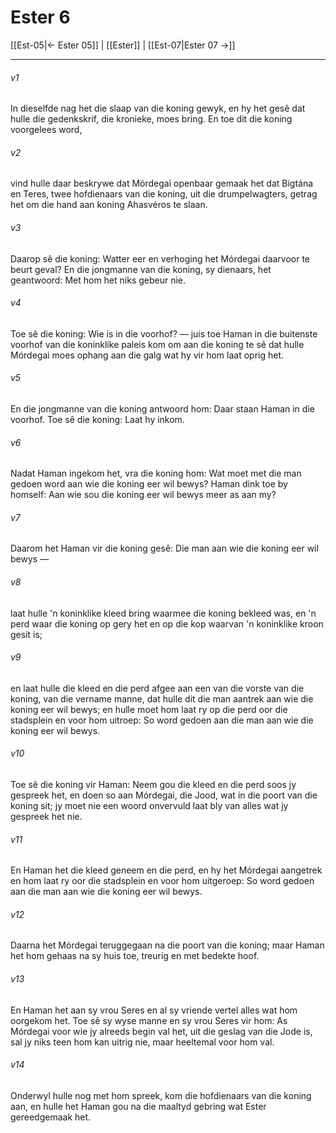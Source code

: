 # Ester 6

[[Est-05|← Ester 05]] | [[Ester]] | [[Est-07|Ester 07 →]]
***

###### v1
In dieselfde nag het die slaap van die koning gewyk, en hy het gesê dat hulle die gedenkskrif, die kronieke, moes bring. En toe dit die koning voorgelees word, 
###### v2
vind hulle daar beskrywe dat Mórdegai openbaar gemaak het dat Bigtána en Teres, twee hofdienaars van die koning, uit die drumpelwagters, getrag het om die hand aan koning Ahasvéros te slaan. 
###### v3
Daarop sê die koning: Watter eer en verhoging het Mórdegai daarvoor te beurt geval? En die jongmanne van die koning, sy dienaars, het geantwoord: Met hom het niks gebeur nie. 
###### v4
Toe sê die koning: Wie is in die voorhof? — juis toe Haman in die buitenste voorhof van die koninklike paleis kom om aan die koning te sê dat hulle Mórdegai moes ophang aan die galg wat hy vir hom laat oprig het. 
###### v5
En die jongmanne van die koning antwoord hom: Daar staan Haman in die voorhof. Toe sê die koning: Laat hy inkom. 
###### v6
Nadat Haman ingekom het, vra die koning hom: Wat moet met die man gedoen word aan wie die koning eer wil bewys? Haman dink toe by homself: Aan wie sou die koning eer wil bewys meer as aan my? 
###### v7
Daarom het Haman vir die koning gesê: Die man aan wie die koning eer wil bewys — 
###### v8
laat hulle 'n koninklike kleed bring waarmee die koning bekleed was, en 'n perd waar die koning op gery het en op die kop waarvan 'n koninklike kroon gesit is; 
###### v9
en laat hulle die kleed en die perd afgee aan een van die vorste van die koning, van die vername manne, dat hulle dit die man aantrek aan wie die koning eer wil bewys; en hulle moet hom laat ry op die perd oor die stadsplein en voor hom uitroep: So word gedoen aan die man aan wie die koning eer wil bewys. 
###### v10
Toe sê die koning vir Haman: Neem gou die kleed en die perd soos jy gespreek het, en doen so aan Mórdegai, die Jood, wat in die poort van die koning sit; jy moet nie een woord onvervuld laat bly van alles wat jy gespreek het nie. 
###### v11
En Haman het die kleed geneem en die perd, en hy het Mórdegai aangetrek en hom laat ry oor die stadsplein en voor hom uitgeroep: So word gedoen aan die man aan wie die koning eer wil bewys. 
###### v12
Daarna het Mórdegai teruggegaan na die poort van die koning; maar Haman het hom gehaas na sy huis toe, treurig en met bedekte hoof. 
###### v13
En Haman het aan sy vrou Seres en al sy vriende vertel alles wat hom oorgekom het. Toe sê sy wyse manne en sy vrou Seres vir hom: As Mórdegai voor wie jy alreeds begin val het, uit die geslag van die Jode is, sal jy niks teen hom kan uitrig nie, maar heeltemal voor hom val. 
###### v14
Onderwyl hulle nog met hom spreek, kom die hofdienaars van die koning aan, en hulle het Haman gou na die maaltyd gebring wat Ester gereedgemaak het. 
